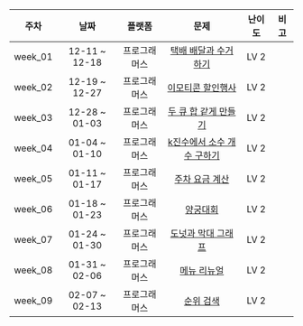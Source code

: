| 주차 | 날짜 | 플랫폼 | 문제 | 난이도 | 비고 |
|:---:|:---:|:---:|:---:|:---:|:---:|
| week_01 | 12-11 ~ 12-18 | 프로그래머스 | [택배 배달과 수거하기](https://school.programmers.co.kr/learn/courses/30/lessons/150369) | LV 2 | <br> |
| week_02 | 12-19 ~ 12-27 | 프로그래머스 | [이모티콘 할인행사](https://school.programmers.co.kr/learn/courses/30/lessons/150368) | LV 2 | <br> |
| week_03 | 12-28 ~ 01-03 | 프로그래머스 | [두 큐 합 같게 만들기](https://school.programmers.co.kr/learn/courses/30/lessons/118667) | LV 2 | <br> |
| week_04 | 01-04 ~ 01-10 | 프로그래머스 | [k진수에서 소수 개수 구하기](https://school.programmers.co.kr/learn/courses/30/lessons/92335) | LV 2 | <br> |
| week_05 | 01-11 ~ 01-17 | 프로그래머스 | [주차 요금 계산](https://school.programmers.co.kr/learn/courses/30/lessons/92341) | LV 2 | <br> |
| week_06 | 01-18 ~ 01-23 | 프로그래머스 | [양궁대회](https://school.programmers.co.kr/learn/courses/30/lessons/92342) | LV 2 | <br> |
| week_07 | 01-24 ~ 01-30 | 프로그래머스 | [도넛과 막대 그래프](https://school.programmers.co.kr/learn/courses/30/lessons/258711) | LV 2 | <br> |
| week_08 | 01-31 ~ 02-06 | 프로그래머스 | [메뉴 리뉴얼](https://school.programmers.co.kr/learn/courses/30/lessons/72411) | LV 2 | <br> |
| week_09 | 02-07 ~ 02-13 | 프로그래머스 | [순위 검색](https://school.programmers.co.kr/learn/courses/30/lessons/72412) | LV 2 | <br> |

